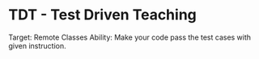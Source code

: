 # TDT - Test Driven Teaching

Target: Remote Classes
Ability: Make your code pass the test cases with given instruction.
